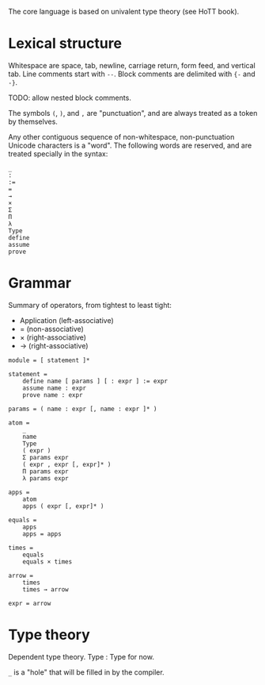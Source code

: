 The core language is based on univalent type theory (see HoTT book).

# Lexical structure

Whitespace are space, tab, newline, carriage return, form feed, and vertical
tab. Line comments start with `--`. Block comments are delimited with `{-` and
`-}`.

TODO: allow nested block comments.

The symbols `(`, `)`, and `,` are "punctuation", and are always
treated as a token by themselves.

Any other contiguous sequence of non-whitespace, non-punctuation Unicode
characters is a "word". The following words are reserved, and are treated
specially in the syntax:

```
_
:
:=
=
→
×
Σ
Π
λ
Type
define
assume
prove
```

# Grammar

Summary of operators, from tightest to least tight:
* Application (left-associative)
* = (non-associative)
* × (right-associative)
* → (right-associative)

```
module = [ statement ]*

statement =
    define name [ params ] [ : expr ] := expr
    assume name : expr
    prove name : expr

params = ( name : expr [, name : expr ]* )

atom =
    _
    name
    Type
    ( expr )
    Σ params expr
    ( expr , expr [, expr]* )
    Π params expr
    λ params expr

apps =
    atom
    apps ( expr [, expr]* )

equals =
    apps
    apps = apps

times =
    equals
    equals × times

arrow =
    times
    times → arrow

expr = arrow
```

# Type theory

Dependent type theory. Type : Type for now.

`_` is a "hole" that will be filled in by the compiler.
